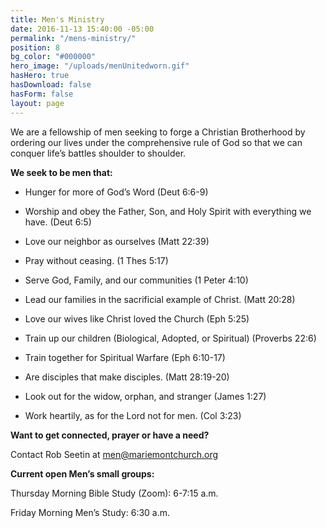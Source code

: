 ```yaml
---
title: Men's Ministry
date: 2016-11-13 15:40:00 -05:00
permalink: "/mens-ministry/"
position: 8
bg_color: "#000000"
hero_image: "/uploads/menUnitedworn.gif"
hasHero: true
hasDownload: false
hasForm: false
layout: page
---
```


We are a fellowship of men seeking to forge a Christian Brotherhood by ordering our lives under the comprehensive rule of God so that we can conquer life’s battles shoulder to shoulder.


**We seek to be men that:**

* Hunger for more of God’s Word (Deut 6:6-9)

* Worship and obey the Father, Son, and Holy Spirit with everything we have. (Deut 6:5)

* Love our neighbor as ourselves (Matt 22:39)

* Pray without ceasing. (1 Thes 5:17)

* Serve God, Family, and our communities (1 Peter 4:10)

* Lead our families in the sacrificial example of Christ. (Matt 20:28)

* Love our wives like Christ loved the Church (Eph 5:25)

* Train up our children (Biological, Adopted, or Spiritual) (Proverbs 22:6)

* Train together for Spiritual Warfare (Eph 6:10-17)

* Are disciples that make disciples. (Matt 28:19-20)

* Look out for the widow, orphan, and stranger (James 1:27)

* Work heartily, as for the Lord not for men. (Col 3:23)

 

**Want to get connected, prayer or have a need?**

Contact Rob Seetin at [men@mariemontchurch.org](men@mariemontchurch.org)

 

**Current open Men’s small groups:**

Thursday Morning Bible Study (Zoom): 6-7:15 a.m.

Friday Morning Men’s Study: 6:30 a.m.

